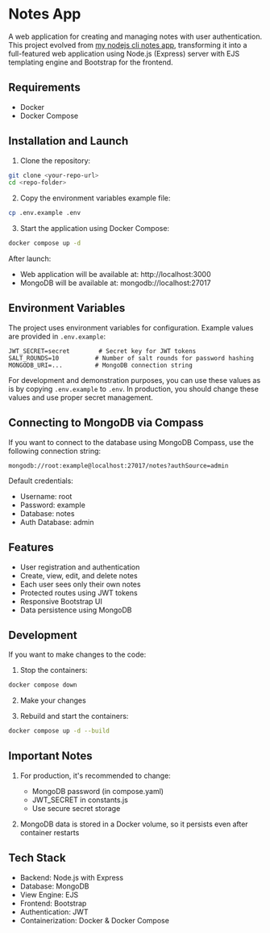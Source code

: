 # Notes App

A web application for creating and managing notes with user authentication. This project evolved from [my nodejs cli notes app](https://github.com/Wannabeloved/NodejsCLINotes), transforming it into a full-featured web application using Node.js (Express) server with EJS templating engine and Bootstrap for the frontend.

## Requirements

- Docker
- Docker Compose

## Installation and Launch

1. Clone the repository:

```bash
git clone <your-repo-url>
cd <repo-folder>
```

2. Copy the environment variables example file:

```bash
cp .env.example .env
```

3. Start the application using Docker Compose:

```bash
docker compose up -d
```

After launch:

- Web application will be available at: http://localhost:3000
- MongoDB will be available at: mongodb://localhost:27017

## Environment Variables

The project uses environment variables for configuration. Example values are provided in `.env.example`:

```
JWT_SECRET=secret        # Secret key for JWT tokens
SALT_ROUNDS=10          # Number of salt rounds for password hashing
MONGODB_URI=...         # MongoDB connection string
```

For development and demonstration purposes, you can use these values as is by copying `.env.example` to `.env`. In production, you should change these values and use proper secret management.

## Connecting to MongoDB via Compass

If you want to connect to the database using MongoDB Compass, use the following connection string:

```
mongodb://root:example@localhost:27017/notes?authSource=admin
```

Default credentials:

- Username: root
- Password: example
- Database: notes
- Auth Database: admin

## Features

- User registration and authentication
- Create, view, edit, and delete notes
- Each user sees only their own notes
- Protected routes using JWT tokens
- Responsive Bootstrap UI
- Data persistence using MongoDB

## Development

If you want to make changes to the code:

1. Stop the containers:

```bash
docker compose down
```

2. Make your changes

3. Rebuild and start the containers:

```bash
docker compose up -d --build
```

## Important Notes

1. For production, it's recommended to change:

   - MongoDB password (in compose.yaml)
   - JWT_SECRET in constants.js
   - Use secure secret storage

2. MongoDB data is stored in a Docker volume, so it persists even after container restarts

## Tech Stack

- Backend: Node.js with Express
- Database: MongoDB
- View Engine: EJS
- Frontend: Bootstrap
- Authentication: JWT
- Containerization: Docker & Docker Compose
